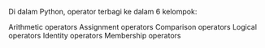 Di dalam Python, operator terbagi ke dalam 6 kelompok:

Arithmetic operators
Assignment operators
Comparison operators
Logical operators
Identity operators
Membership operators
